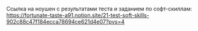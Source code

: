 Ссылка на ноушен с результатами теста и заданием по софт-скиллам:
https://fortunate-taste-a91.notion.site/21-test-soft-skills-902c88c47f184ecca78694ce621d4e07?pvs=4